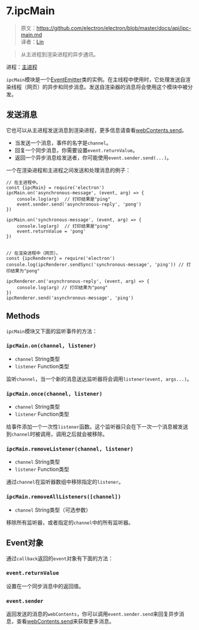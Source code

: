 # 7.ipcMain

> 原文：https://github.com/electron/electron/blob/master/docs/api/ipc-main.md    
译者：[Lin](https://github.com/ShmilyLin)   

> 从主进程到渲染进程的异步通讯。

进程：[主进程](../../guides/glossary-of-terms.md#main-process)

`ipcMain`模块是一个[EventEmitter](https://nodejs.org/api/events.html#events_class_eventemitter)类的实例。在主线程中使用时，它处理发送自渲染线程（网页）的异步和同步消息。发送自渲染器的消息将会使用这个模块中被分发。

<h2 id="sending-messages">发送消息</h2>

它也可以从主进程发送消息到渲染进程，更多信息请查看[webContents.send](./webContents.md#contents-send)。

 * 当发送一个消息，事件的名字是`channel`。
 * 回复一个同步消息，你需要设置`event.returnValue`。
 * 返回一个异步消息给发送者，你可能使用`event.sender.send(...)`。

一个在渲染进程和主进程之间发送和处理消息的例子：

    // 在主进程中。
    const {ipcMain} = require('electron')
    ipcMain.on('asynchronous-message', (event, arg) => {
        console.log(arg)  // 打印结果是"ping"
        event.sender.send('asynchronous-reply', 'pong')
    })

    ipcMain.on('synchronous-message', (event, arg) => {
        console.log(arg)  // 打印结果是"ping"
        event.returnValue = 'pong'
    })


    // 在渲染进程中（网页）。
    const {ipcRenderer} = require('electron')
    console.log(ipcRenderer.sendSync('synchronous-message', 'ping')) // 打印结果为"pong"

    ipcRenderer.on('asynchronous-reply', (event, arg) => {
        console.log(arg) // 打印结果为"pong"
    })
    ipcRenderer.send('asynchronous-message', 'ping')

<h2 id="methods">Methods</h2>

`ipcMain`模块又下面的监听事件的方法：

<h3 id="ipcMain-on"><code>ipcMain.on(channel, listener)</code></h3>

 * `channel` String类型
 * `listener` Function类型

监听`channel`，当一个新的消息送达监听器将会调用`listener(event, args...)`。

<h3 id="ipcMain-once"><code>ipcMain.once(channel, listener)</code></h3>

 * `channel` String类型
 * `listener` Function类型

给事件添加一个一次性`listener`函数。这个监听器只会在下一次一个消息被发送到`channel`时被调用，调用之后就会被移除。

<h3 id="ipcMain-removeListener"><code>ipcMain.removeListener(channel, listener)</code></h3>

 * `channel` String类型
 * `listener` Function类型

通过`channel`在监听器数组中移除指定的`listener`。

<h3 id="ipcMain-removeAllListeners"><code>ipcMain.removeAllListeners([channel])</code></h3>

 * `channel` String类型（可选参数）

移除所有监听器，或者指定的`channel`中的所有监听器。

<h2 id="event-object">Event对象</h2>

通过`callback`返回的`event`对象有下面的方法：

<h3 id="event-returnValue"><code>event.returnValue</code></h3>

设置在一个同步消息中的返回值。

<h3 id="event-sender"><code>event.sender</code></h3>

返回发送的消息的`webContents`，你可以调用`event.sender.send`来回复异步消息，查看[webContents.send](./webContents.md#contents-send)来获取更多消息。
